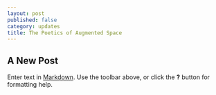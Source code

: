 ```yaml
---
layout: post
published: false
category: updates
title: The Poetics of Augmented Space
---
```

## A New Post

Enter text in [Markdown](http://daringfireball.net/projects/markdown/). Use the toolbar above, or click the **?** button for formatting help.
